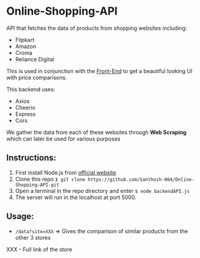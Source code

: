 # Online-Shopping-API
API that fetches the data of products from shopping websites including:
- Flipkart
- Amazon
- Croma
- Reliance Digital

This is used in conjunction with the [Front-End](https://github.com/Santhosh-004/Project-Front-End) to get a beautiful looking UI with price comparisons.

This backend uses:
- Axios
- Cheerio
- Express
- Cors

We gather the data from each of these websites through **Web Scraping** which can later be used for various purposes

## Instructions:

1. First install Node.js from [official website](https://nodejs.org/en)
2. Clone this repo `$ git clone https://github.com/Santhosh-004/Online-Shopping-API.git`
3. Open a terminal in the repo directory and enter `$ node backendAPI.js`
4. The server will run in the localhost at port 5000.

## Usage:

- `/data?site=XXX` => Gives the comparison of similar products from the other 3 stores

XXX - Full link of the store
